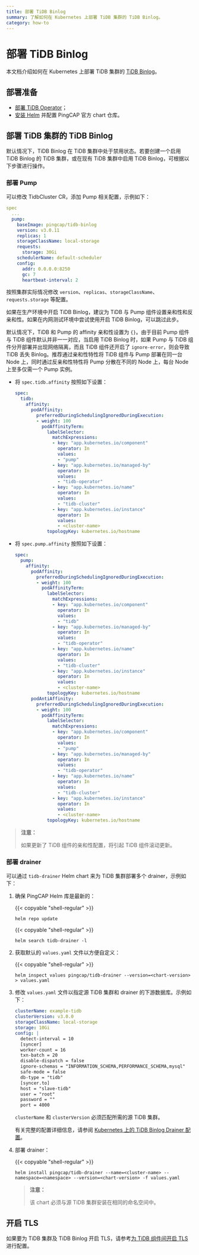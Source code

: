 ```yaml
---
title: 部署 TiDB Binlog
summary: 了解如何在 Kubernetes 上部署 TiDB 集群的 TiDB Binlog。
category: how-to
---
```


# 部署 TiDB Binlog

本文档介绍如何在 Kubernetes 上部署 TiDB 集群的 [TiDB Binlog](https://pingcap.com/docs-cn/v3.0/reference/tidb-binlog/overview)。

## 部署准备

- [部署 TiDB Operator](deploy-tidb-operator.md)；
- [安装 Helm](tidb-toolkit.md#使用-helm) 并配置 PingCAP 官方 chart 仓库。

## 部署 TiDB 集群的 TiDB Binlog

默认情况下，TiDB Binlog 在 TiDB 集群中处于禁用状态。若要创建一个启用 TiDB Binlog 的 TiDB 集群，或在现有 TiDB 集群中启用 TiDB Binlog，可根据以下步骤进行操作。

### 部署 Pump

可以修改 TidbCluster CR，添加 Pump 相关配置，示例如下：

``` yaml
spec
  ...
  pump:
    baseImage: pingcap/tidb-binlog
    version: v3.0.11
    replicas: 1
    storageClassName: local-storage
    requests:
      storage: 30Gi
    schedulerName: default-scheduler
    config:
      addr: 0.0.0.0:8250
      gc: 7
      heartbeat-interval: 2
```

按照集群实际情况修改 `version`、`replicas`、`storageClassName`、`requests.storage` 等配置。

如果在生产环境中开启 TiDB Binlog，建议为 TiDB 与 Pump 组件设置亲和性和反亲和性。如果在内网测试环境中尝试使用开启 TiDB Binlog，可以跳过此步。

默认情况下，TiDB 和 Pump 的 affinity 亲和性设置为 `{}`。由于目前 Pump 组件与 TiDB 组件默认并非一一对应，当启用 TiDB Binlog 时，如果 Pump 与 TiDB 组件分开部署并出现网络隔离，而且 TiDB 组件还开启了 `ignore-error`，则会导致 TiDB 丢失 Binlog。推荐通过亲和性特性将 TiDB 组件与 Pump 部署在同一台 Node 上，同时通过反亲和性特性将 Pump 分散在不同的 Node 上，每台 Node 上至多仅需一个 Pump 实例。

* 将 `spec.tidb.affinity` 按照如下设置：

    ```yaml
    spec:
      tidb:
        affinity:
          podAffinity:
            preferredDuringSchedulingIgnoredDuringExecution:
            - weight: 100
              podAffinityTerm:
                labelSelector:
                  matchExpressions:
                  - key: "app.kubernetes.io/component"
                    operator: In
                    values:
                    - "pump"
                  - key: "app.kubernetes.io/managed-by"
                    operator: In
                    values:
                    - "tidb-operator"
                  - key: "app.kubernetes.io/name"
                    operator: In
                    values:
                    - "tidb-cluster"
                  - key: "app.kubernetes.io/instance"
                    operator: In
                    values:
                    - <cluster-name>
                topologyKey: kubernetes.io/hostname
    ```

* 将 `spec.pump.affinity` 按照如下设置：

    ```yaml
    spec:
      pump:
        affinity:
          podAffinity:
            preferredDuringSchedulingIgnoredDuringExecution:
            - weight: 100
              podAffinityTerm:
                labelSelector:
                  matchExpressions:
                  - key: "app.kubernetes.io/component"
                    operator: In
                    values:
                    - "tidb"
                  - key: "app.kubernetes.io/managed-by"
                    operator: In
                    values:
                    - "tidb-operator"
                  - key: "app.kubernetes.io/name"
                    operator: In
                    values:
                    - "tidb-cluster"
                  - key: "app.kubernetes.io/instance"
                    operator: In
                    values:
                    - <cluster-name>
                topologyKey: kubernetes.io/hostname
          podAntiAffinity:
            preferredDuringSchedulingIgnoredDuringExecution:
            - weight: 100
              podAffinityTerm:
                labelSelector:
                  matchExpressions:
                  - key: "app.kubernetes.io/component"
                    operator: In
                    values:
                    - "pump"
                  - key: "app.kubernetes.io/managed-by"
                    operator: In
                    values:
                    - "tidb-operator"
                  - key: "app.kubernetes.io/name"
                    operator: In
                    values:
                    - "tidb-cluster"
                  - key: "app.kubernetes.io/instance"
                    operator: In
                    values:
                    - <cluster-name>
                topologyKey: kubernetes.io/hostname
    ```

> **注意：**
>
> 如果更新了 TiDB 组件的亲和性配置，将引起 TiDB 组件滚动更新。

### 部署 drainer

可以通过 `tidb-drainer` Helm chart 来为 TiDB 集群部署多个 drainer，示例如下：

1. 确保 PingCAP Helm 库是最新的：

    {{< copyable "shell-regular" >}}

    ```shell
    helm repo update
    ```

    {{< copyable "shell-regular" >}}

    ```shell
    helm search tidb-drainer -l
    ```

2. 获取默认的 `values.yaml` 文件以方便自定义：

    {{< copyable "shell-regular" >}}

    ```shell
    helm inspect values pingcap/tidb-drainer --version=<chart-version> > values.yaml
    ```

3. 修改 `values.yaml` 文件以指定源 TiDB 集群和 drainer 的下游数据库。示例如下：

    ```yaml
    clusterName: example-tidb
    clusterVersion: v3.0.0
    storageClassName: local-storage
    storage: 10Gi
    config: |
      detect-interval = 10
      [syncer]
      worker-count = 16
      txn-batch = 20
      disable-dispatch = false
      ignore-schemas = "INFORMATION_SCHEMA,PERFORMANCE_SCHEMA,mysql"
      safe-mode = false
      db-type = "tidb"
      [syncer.to]
      host = "slave-tidb"
      user = "root"
      password = ""
      port = 4000
    ```

    `clusterName` 和 `clusterVersion` 必须匹配所需的源 TiDB 集群。

    有关完整的配置详细信息，请参阅 [Kubernetes 上的 TiDB Binlog Drainer 配置](configure-tidb-binlog-drainer.md)。

4. 部署 drainer：

    {{< copyable "shell-regular" >}}

    ```shell
    helm install pingcap/tidb-drainer --name=<cluster-name> --namespace=<namespace> --version=<chart-version> -f values.yaml
    ```

    > **注意：**
    >
    > 该 chart 必须与源 TiDB 集群安装在相同的命名空间中。

## 开启 TLS

如果要为 TiDB 集群及 TiDB Binlog 开启 TLS，请参考[为 TiDB 组件间开启 TLS](enable-tls-between-components.md) 进行配置。